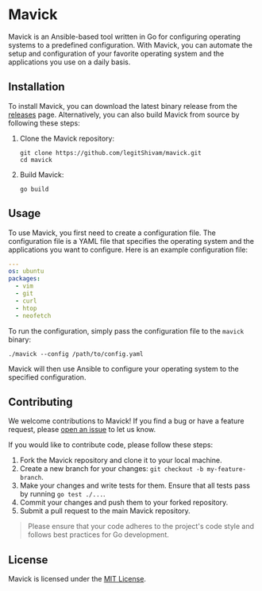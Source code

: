 # Mavick

Mavick is an Ansible-based tool written in Go for configuring operating systems to a predefined configuration. With Mavick, you can automate the setup and configuration of your favorite operating system and the applications you use on a daily basis.

## Installation

To install Mavick, you can download the latest binary release from the [releases](https://github.com/legitShivam/mavick/releases) page. Alternatively, you can also build Mavick from source by following these steps:

1. Clone the Mavick repository:

   ```shell
   git clone https://github.com/legitShivam/mavick.git
   cd mavick
   ```

2. Build Mavick:

   ```shell
   go build
   ```

## Usage

To use Mavick, you first need to create a configuration file. The configuration file is a YAML file that specifies the operating system and the applications you want to configure. Here is an example configuration file:

```yaml
---
os: ubuntu
packages:
  - vim
  - git
  - curl
  - htop
  - neofetch
```

To run the configuration, simply pass the configuration file to the `mavick` binary:

```shell
./mavick --config /path/to/config.yaml
```

Mavick will then use Ansible to configure your operating system to the specified configuration.

## Contributing

We welcome contributions to Mavick! If you find a bug or have a feature request, please [open an issue](https://github.com/legitShivam/mavick/issues) to let us know.

If you would like to contribute code, please follow these steps:

1. Fork the Mavick repository and clone it to your local machine.
2. Create a new branch for your changes: `git checkout -b my-feature-branch`.
3. Make your changes and write tests for them. Ensure that all tests pass by running `go test ./...`.
4. Commit your changes and push them to your forked repository.
5. Submit a pull request to the main Mavick repository.

> Please ensure that your code adheres to the project's code style and follows best practices for Go development.

## License

Mavick is licensed under the [MIT License](./LICENSE).
